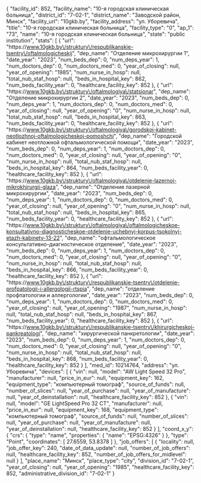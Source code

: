 {
    "facility_id": 852,
    "facility_name": "10-я городская клиническая больница",
    "district_id": "7-02-1",
    "district_name": "Заводской район, Минск",
    "facility_url": "10gkb.by",
    "facility_address": "ул. Уборевича",
    "title": "10-я городская клиническая больница",
    "facility_type": "0",
    "ap_1": "73",
    "name": "10-я городская клиническая больница",
    "state": "public institution",
    "stats": [
        {
            "url": "https:\/\/www.10gkb.by\/struktury\/respublikanskie-tsentry\/oftalmologicheskij",
            "dep_name": "Отделение микрохирургии 1",
            "date_year": "2023",
            "num_beds_dep": 0,
            "num_deps_year": 1,
            "num_doctors_dep": 0,
            "num_doctors_med": 0,
            "year_of_closing": null,
            "year_of_opening": "1985",
            "num_nurse_in_hosp": null,
            "total_nub_staf_hosp": null,
            "beds_in_hospital_key": 862,
            "num_beds_facility_year": 0,
            "healthcare_facility_key": 852
        },
        {
            "url": "https:\/\/www.10gkb.by\/struktury\/oftalmologiya\/statsionar",
            "dep_name": "Отделение микрохирургии 2",
            "date_year": "2023",
            "num_beds_dep": 0,
            "num_deps_year": 1,
            "num_doctors_dep": 0,
            "num_doctors_med": 0,
            "year_of_closing": null,
            "year_of_opening": "0",
            "num_nurse_in_hosp": null,
            "total_nub_staf_hosp": null,
            "beds_in_hospital_key": 863,
            "num_beds_facility_year": 0,
            "healthcare_facility_key": 852
        },
        {
            "url": "https:\/\/www.10gkb.by\/struktury\/oftalmologiya\/gorodskoj-kabinet-neotlozhnoj-oftalmologicheskoj-pomoshchi",
            "dep_name": "Городской кабинет неотложной офтальмологической помощи",
            "date_year": "2023",
            "num_beds_dep": 0,
            "num_deps_year": 1,
            "num_doctors_dep": 0,
            "num_doctors_med": 0,
            "year_of_closing": null,
            "year_of_opening": "0",
            "num_nurse_in_hosp": null,
            "total_nub_staf_hosp": null,
            "beds_in_hospital_key": 864,
            "num_beds_facility_year": 0,
            "healthcare_facility_key": 852
        },
        {
            "url": "https:\/\/www.10gkb.by\/struktury\/oftalmologiya\/otdelenie-lazernoj-mikrokhirurgii-glaza",
            "dep_name": "Отделение лазерной микрохирургии",
            "date_year": "2023",
            "num_beds_dep": 0,
            "num_deps_year": 1,
            "num_doctors_dep": 0,
            "num_doctors_med": 0,
            "year_of_closing": null,
            "year_of_opening": "0",
            "num_nurse_in_hosp": null,
            "total_nub_staf_hosp": null,
            "beds_in_hospital_key": 865,
            "num_beds_facility_year": 0,
            "healthcare_facility_key": 852
        },
        {
            "url": "https:\/\/www.10gkb.by\/struktury\/oftalmologiya\/oftalmologicheskoe-konsultativno-diagnosticheskoe-otdelenie-uchebnyj-korpus-tsokolnyj-etazh-kabinety-13-22",
            "dep_name": "офтальмологическое консультативно-диагностическое отделение",
            "date_year": "2023",
            "num_beds_dep": 0,
            "num_deps_year": 1,
            "num_doctors_dep": 0,
            "num_doctors_med": 0,
            "year_of_closing": null,
            "year_of_opening": "0",
            "num_nurse_in_hosp": null,
            "total_nub_staf_hosp": null,
            "beds_in_hospital_key": 866,
            "num_beds_facility_year": 0,
            "healthcare_facility_key": 852
        },
        {
            "url": "https:\/\/www.10gkb.by\/struktury\/respublikanskie-tsentry\/otdelenie-profpatologii-i-allergologii-rtspia",
            "dep_name": "отделение профпатологии и аллергологии",
            "date_year": "2023",
            "num_beds_dep": 0,
            "num_deps_year": 1,
            "num_doctors_dep": 0,
            "num_doctors_med": 0,
            "year_of_closing": null,
            "year_of_opening": "1987",
            "num_nurse_in_hosp": null,
            "total_nub_staf_hosp": null,
            "beds_in_hospital_key": 867,
            "num_beds_facility_year": 0,
            "healthcare_facility_key": 852
        },
        {
            "url": "https:\/\/www.10gkb.by\/struktury\/respublikanskie-tsentry\/khirurgicheskoj-pankreatologi",
            "dep_name": "хирургической панкретологии",
            "date_year": "2023",
            "num_beds_dep": 0,
            "num_deps_year": 1,
            "num_doctors_dep": 0,
            "num_doctors_med": 0,
            "year_of_closing": null,
            "year_of_opening": "0",
            "num_nurse_in_hosp": null,
            "total_nub_staf_hosp": null,
            "beds_in_hospital_key": 868,
            "num_beds_facility_year": 0,
            "healthcare_facility_key": 852
        }
    ],
    "med_id": 10214764,
    "address": "ул. Уборевича",
    "devices": [
        {
            "vin": null,
            "model": "AW Light Speed 32 Pro",
            "manufacturer": null,
            "price_in_eur": null,
            "equipment_key": 162,
            "equipment_type": "компьютерный томограф",
            "source_of_funds": null,
            "number_of_slices": null,
            "year_of_purchase": null,
            "year_of_manufacture": null,
            "year_of_deinstallation": null,
            "healthcare_facility_key": 852
        },
        {
            "vin": null,
            "model": "GE LightSpeed Pro 32 CT",
            "manufacturer": null,
            "price_in_eur": null,
            "equipment_key": 168,
            "equipment_type": "компьютерный томограф",
            "source_of_funds": null,
            "number_of_slices": null,
            "year_of_purchase": null,
            "year_of_manufacture": null,
            "year_of_deinstallation": null,
            "healthcare_facility_key": 852
        }
    ],
    "coord_x_y": {
        "crs": {
            "type": "name",
            "properties": {
                "name": "EPSG:4326"
            }
        },
        "type": "Point",
        "coordinates": [
            27.6559,
            53.8378
        ]
    },
    "job_offers": [
        {
            "locality": null,
            "job_offer_key": 240,
            "date_of_data_update": null,
            "number_of_job_offers": null,
            "healthcare_facility_key": 852,
            "number_of_job_offers_for_midlevel": null
        }
    ],
    "place_name": "Минск",
    "place_type": "city",
    "division_id": "7-02-1",
    "year_of_closing": null,
    "year_of_opening": "1985",
    "healthcare_facility_key": 852,
    "administrative_division_id": "7-02-1"
}